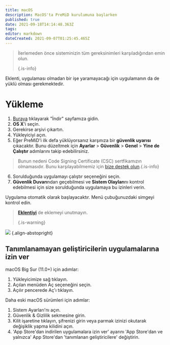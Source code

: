```yaml
---
title: macOS
description: MacOS'ta PreMiD kurulumuna başlarken
published: true
date: 2021-09-18T14:14:48.363Z
tags:
editor: markdown
dateCreated: 2021-09-07T01:25:45.465Z
---
```


> İlerlemeden önce sisteminizin tüm gereksinimleri karşıladığından emin olun. 
> 
> {.is-info}

Eklenti, uygulaması olmadan bir işe yaramayacağı için uygulamanın da de yüklü olması gerekmektedir.

# Yükleme
1. [Buraya](https://premid.app/downloads) tıklayarak "İndir" sayfamıza gidin.
2. **OS X**'i seçin.
3. Gerekirse arşivi çıkartın.
4. Yükleyiciyi açın.
5. Eğer PreMiD'i ilk defa yüklüyorsanız karşınıza bir **güvenlik uyarısı** çıkacaktır. Bunu düzeltmek için **Ayarlar** > **Güvenlik** > **Genel** > **Yine de Çalıştır** adımlarını takip edebilirsiniz.
> Bunun nedeni Code Signing Certificate (CSC) sertfikamızın olmamasıdır. Bunu karşılayabilmemiz için [bize destek olun](https://www.patreon.com/Timeraa).{.is-info}
6. Sorulduğunda uygulamayı çalıştır seçeneğini seçin.
7. **Güvenlik Duvarı**ndan geçebilmesi ve **Sistem Olayları**nı kontrol edebilmesi için size sorulduğunda uygulamaya bu izinleri verin.

Uygulama otomatik olarak başlayacaktır. Menü çubuğunuzdaki simgeyi kontrol edin.

> **[Eklentiyi](/install)** de eklemeyi unutmayın. 
> 
> {.is-warning}

![](https://img.icons8.com/color/2x/mac-logo.png) {.align-abstopright}

## Tanımlanamayan geliştiricilerin uygulamalarına izin ver
macOS Big Sur (11.0+) için adımlar:
1. Yükleyicimize sağ tıklayın.
2. Açılan menüden Aç seçeneğini seçin.
3. Açılır pencerede Aç'ı tıklayın.

Daha eski macOS sürümleri için adımlar:
1. Sistem Ayarları'nı açın.
2. Güvenlik & Gizlilik sekmesine girin.
3. Kilit işaretine tıklayın, şifrenizi girin veya parmak izinizi okutarak değişiklik yapma kilidini açın.
4. 'App Store'dan indirilen uygulamalara izin ver' ayarını 'App Store'dan ve yalnızca' App Store'dan 'tanımlanan geliştiricilere' değiştirin.